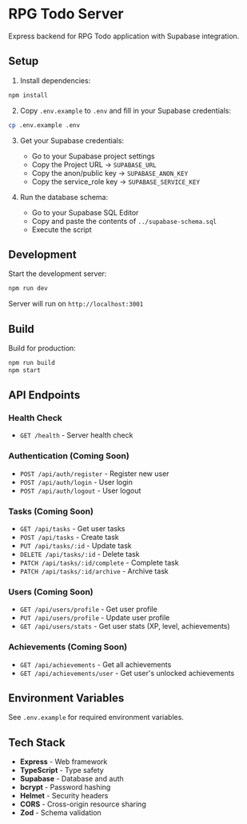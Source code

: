# RPG Todo Server

Express backend for RPG Todo application with Supabase integration.

## Setup

1. Install dependencies:
```bash
npm install
```

2. Copy `.env.example` to `.env` and fill in your Supabase credentials:
```bash
cp .env.example .env
```

3. Get your Supabase credentials:
   - Go to your Supabase project settings
   - Copy the Project URL → `SUPABASE_URL`
   - Copy the anon/public key → `SUPABASE_ANON_KEY`
   - Copy the service_role key → `SUPABASE_SERVICE_KEY`

4. Run the database schema:
   - Go to your Supabase SQL Editor
   - Copy and paste the contents of `../supabase-schema.sql`
   - Execute the script

## Development

Start the development server:
```bash
npm run dev
```

Server will run on `http://localhost:3001`

## Build

Build for production:
```bash
npm run build
npm start
```

## API Endpoints

### Health Check
- `GET /health` - Server health check

### Authentication (Coming Soon)
- `POST /api/auth/register` - Register new user
- `POST /api/auth/login` - User login
- `POST /api/auth/logout` - User logout

### Tasks (Coming Soon)
- `GET /api/tasks` - Get user tasks
- `POST /api/tasks` - Create task
- `PUT /api/tasks/:id` - Update task
- `DELETE /api/tasks/:id` - Delete task
- `PATCH /api/tasks/:id/complete` - Complete task
- `PATCH /api/tasks/:id/archive` - Archive task

### Users (Coming Soon)
- `GET /api/users/profile` - Get user profile
- `PUT /api/users/profile` - Update user profile
- `GET /api/users/stats` - Get user stats (XP, level, achievements)

### Achievements (Coming Soon)
- `GET /api/achievements` - Get all achievements
- `GET /api/achievements/user` - Get user's unlocked achievements

## Environment Variables

See `.env.example` for required environment variables.

## Tech Stack

- **Express** - Web framework
- **TypeScript** - Type safety
- **Supabase** - Database and auth
- **bcrypt** - Password hashing
- **Helmet** - Security headers
- **CORS** - Cross-origin resource sharing
- **Zod** - Schema validation

